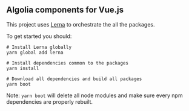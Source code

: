 Algolia components for Vue.js
-----------------------------

This project uses [Lerna](https://github.com/lerna/lerna) to orchestrate the all the packages.

To get started you should:

```
# Install Lerna globally
yarn global add lerna

# Install dependencies common to the packages
yarn install

# Download all dependencies and build all packages
yarn boot
```

Note: `yarn boot` will delete all node modules and make sure every npm dependencies are properly rebuilt.



